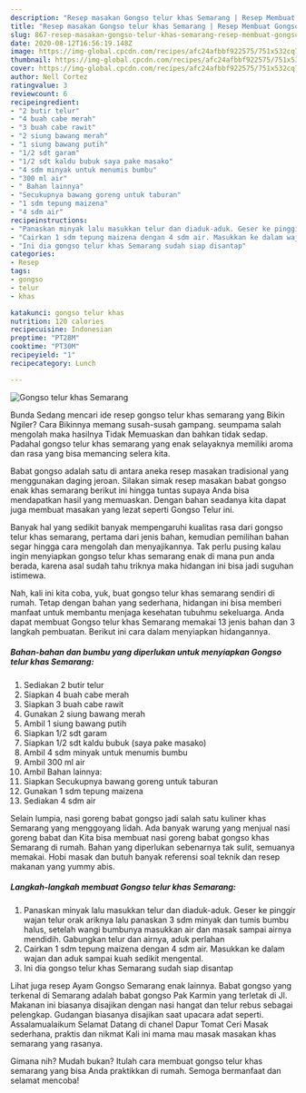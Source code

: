 ```yaml
---
description: "Resep masakan Gongso telur khas Semarang | Resep Membuat Gongso telur khas Semarang Yang Lezat Sekali"
title: "Resep masakan Gongso telur khas Semarang | Resep Membuat Gongso telur khas Semarang Yang Lezat Sekali"
slug: 867-resep-masakan-gongso-telur-khas-semarang-resep-membuat-gongso-telur-khas-semarang-yang-lezat-sekali
date: 2020-08-12T16:56:19.148Z
image: https://img-global.cpcdn.com/recipes/afc24afbbf922575/751x532cq70/gongso-telur-khas-semarang-foto-resep-utama.jpg
thumbnail: https://img-global.cpcdn.com/recipes/afc24afbbf922575/751x532cq70/gongso-telur-khas-semarang-foto-resep-utama.jpg
cover: https://img-global.cpcdn.com/recipes/afc24afbbf922575/751x532cq70/gongso-telur-khas-semarang-foto-resep-utama.jpg
author: Nell Cortez
ratingvalue: 3
reviewcount: 6
recipeingredient:
- "2 butir telur"
- "4 buah cabe merah"
- "3 buah cabe rawit"
- "2 siung bawang merah"
- "1 siung bawang putih"
- "1/2 sdt garam"
- "1/2 sdt kaldu bubuk saya pake masako"
- "4 sdm minyak untuk menumis bumbu"
- "300 ml air"
- " Bahan lainnya"
- "Secukupnya bawang goreng untuk taburan"
- "1 sdm tepung maizena"
- "4 sdm air"
recipeinstructions:
- "Panaskan minyak lalu masukkan telur dan diaduk-aduk. Geser ke pinggir wajan telur orak ariknya lalu panaskan 3 sdm minyak dan tumis bumbu halus, setelah wangi bumbunya masukkan air dan masak sampai airnya mendidih. Gabungkan telur dan airnya, aduk perlahan"
- "Cairkan 1 sdm tepung maizena dengan 4 sdm air. Masukkan ke dalam wajan dan aduk sampai kuah sedikit mengental."
- "Ini dia gongso telur khas Semarang sudah siap disantap"
categories:
- Resep
tags:
- gongso
- telur
- khas

katakunci: gongso telur khas 
nutrition: 120 calories
recipecuisine: Indonesian
preptime: "PT28M"
cooktime: "PT30M"
recipeyield: "1"
recipecategory: Lunch

---
```



![Gongso telur khas Semarang](https://img-global.cpcdn.com/recipes/afc24afbbf922575/751x532cq70/gongso-telur-khas-semarang-foto-resep-utama.jpg)

Bunda Sedang mencari ide resep gongso telur khas semarang yang Bikin Ngiler? Cara Bikinnya memang susah-susah gampang. seumpama salah mengolah maka hasilnya Tidak Memuaskan dan bahkan tidak sedap. Padahal gongso telur khas semarang yang enak selayaknya memiliki aroma dan rasa yang bisa memancing selera kita.

Babat gongso adalah satu di antara aneka resep masakan tradisional yang menggunakan daging jeroan. Silakan simak resep masakan babat gongso enak khas semarang berikut ini hingga tuntas supaya Anda bisa mendapatkan hasil yang memuaskan. Dengan bahan seadanya kita dapat juga membuat masakan yang lezat seperti Gongso Telur ini.

Banyak hal yang sedikit banyak mempengaruhi kualitas rasa dari gongso telur khas semarang, pertama dari jenis bahan, kemudian pemilihan bahan segar hingga cara mengolah dan menyajikannya. Tak perlu pusing kalau ingin menyiapkan gongso telur khas semarang enak di mana pun anda berada, karena asal sudah tahu triknya maka hidangan ini bisa jadi suguhan istimewa.


Nah, kali ini kita coba, yuk, buat gongso telur khas semarang sendiri di rumah. Tetap dengan bahan yang sederhana, hidangan ini bisa memberi manfaat untuk membantu menjaga kesehatan tubuhmu sekeluarga. Anda dapat membuat Gongso telur khas Semarang memakai 13 jenis bahan dan 3 langkah pembuatan. Berikut ini cara dalam menyiapkan hidangannya.

<!--inarticleads1-->

##### Bahan-bahan dan bumbu yang diperlukan untuk menyiapkan Gongso telur khas Semarang:

1. Sediakan 2 butir telur
1. Siapkan 4 buah cabe merah
1. Siapkan 3 buah cabe rawit
1. Gunakan 2 siung bawang merah
1. Ambil 1 siung bawang putih
1. Siapkan 1/2 sdt garam
1. Siapkan 1/2 sdt kaldu bubuk (saya pake masako)
1. Ambil 4 sdm minyak untuk menumis bumbu
1. Ambil 300 ml air
1. Ambil  Bahan lainnya:
1. Siapkan Secukupnya bawang goreng untuk taburan
1. Gunakan 1 sdm tepung maizena
1. Sediakan 4 sdm air


Selain lumpia, nasi goreng babat gongso jadi salah satu kuliner khas Semarang yang menggoyang lidah. Ada banyak warung yang menjual nasi goreng babat dan Kita bisa membuat nasi goreng babat gongso khas Semarang di rumah. Bahan yang diperlukan sebenarnya tak sulit, semuanya memakai. Hobi masak dan butuh banyak referensi soal teknik dan resep makanan yang yummy abis. 

<!--inarticleads2-->

##### Langkah-langkah membuat Gongso telur khas Semarang:

1. Panaskan minyak lalu masukkan telur dan diaduk-aduk. Geser ke pinggir wajan telur orak ariknya lalu panaskan 3 sdm minyak dan tumis bumbu halus, setelah wangi bumbunya masukkan air dan masak sampai airnya mendidih. Gabungkan telur dan airnya, aduk perlahan
1. Cairkan 1 sdm tepung maizena dengan 4 sdm air. Masukkan ke dalam wajan dan aduk sampai kuah sedikit mengental.
1. Ini dia gongso telur khas Semarang sudah siap disantap


Lihat juga resep Ayam Gongso Semarang enak lainnya. Babat gongso yang terkenal di Semarang adalah babat gongso Pak Karmin yang terletak di Jl. Makanan ini biasanya disajikan dengan nasi hangat dan telur rebus sebagai pelengkap. Gudangan biasanya disajikan saat upacara adat seperti. Assalamualaikum Selamat Datang di chanel Dapur Tomat Ceri Masak sederhana, praktis dan nikmat Kali ini mama mau masak masakan khas semarang yang rasanya. 

Gimana nih? Mudah bukan? Itulah cara membuat gongso telur khas semarang yang bisa Anda praktikkan di rumah. Semoga bermanfaat dan selamat mencoba!
